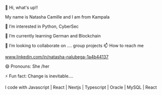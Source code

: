 👋 Hi, what's up!!

 My name is Natasha Camille and I am from Kampala

👀 I’m interested in Python, CyberSec

🌱 I’m currently learning German and Blockchain 

💞️ I’m looking to collaborate on ....
group projects 
📫 How to reach me 

www.linkedin.com/in/natasha-nalubega-1a4b44137

😄 Pronouns: She /her

⚡ Fun fact: Change is inevitable....

I code with
Javascript | React | Nextjs | Typescript | Oracle | MySQL | React 

<!---
NatarshaCamille/NatarshaCamille is a ✨ special ✨ repository because its `README.md` (this file) appears on your GitHub profile.
You can click the Preview link to take a look at your changes.
--->
